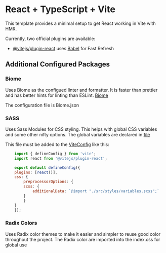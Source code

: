 # React + TypeScript + Vite

This template provides a minimal setup to get React working in Vite with HMR.

Currently, two official plugins are available:

- [@vitejs/plugin-react](https://github.com/vitejs/vite-plugin-react/blob/main/packages/plugin-react/README.md) uses [Babel](https://babeljs.io/) for Fast Refresh

## Additional Configured Packages

### Biome

Uses Biome as the configued linter and formatter. It is faster than prettier and has better hints for linting than ESLint. [Biome](https://biomejs.dev/)

The configuration file is Biome.json

### SASS

Uses Sass Modules for CSS styling. This helps with global CSS variables and some other nifty options. The global variables are declared in [file](./src/styles/variables.scss)

This file must be added to the [ViteConfig](./vite.config.ts) like this:

```javascript
    import { defineConfig } from 'vite';
    import react from '@vitejs/plugin-react';

    export default defineConfig({
    plugins: [react()],
    css: {
        preprocessorOptions: {
        scss: {
            additionalData: `@import "./src/styles/variables.scss";`
        }
        }
    }
    });
```

### Radix Colors

Uses Radix color themes to make it easier and simpler to reuse good color throughout the project.
The Radix color are imported into the index.css for global use
